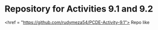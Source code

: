 # Repository for Activities 9.1 and 9.2


<href = "https://github.com/rudymeza54/PCDE-Activity-9.1"> Repo like


